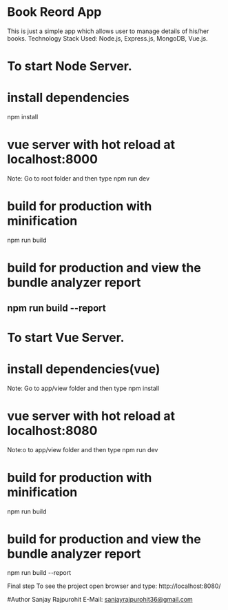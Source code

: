 # Book Reord App
This is just a simple app which allows user to manage details of his/her books.
Technology Stack Used: Node.js, Express.js, MongoDB, Vue.js.

# To start Node Server.
# install dependencies
npm install

# vue server with hot reload at localhost:8000
Note: Go to root folder and then type
npm run dev

# build for production with minification
npm run build

# build for production and view the bundle analyzer report
npm run build --report
-------------------------------------------------------------

# To start Vue Server.
# install dependencies(vue)
Note: Go to app/view folder and then type
npm install

# vue server with hot reload at localhost:8080
Note:o to app/view folder and then type
npm run dev

# build for production with minification
npm run build

# build for production and view the bundle analyzer report
npm run build --report

Final step
To see the project open browser and type: 
http://localhost:8080/

#Author
Sanjay Rajpurohit
E-Mail: sanjayrajpurohit36@gmail.com